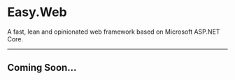 # Easy.Web
A fast, lean and opinionated web framework based on Microsoft ASP.NET Core.
___

## Coming Soon...
